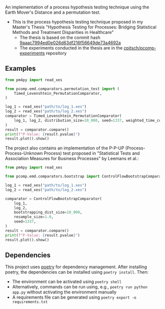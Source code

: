 An implementation of a process hypothesis testing technique using the Earth Mover's Distance
and a permutation test.

- This is the process hypothesis testing technique proposed in my Master's Thesis "Hypothesis
Testing for Processes: Bridging Statistical Methods and Treatment Disparities in Healthcare"
    - The thesis is based on the commit hash [9aaac7994ed0e026d63df216f56649de73a4692a](https://github.com/cpitsch/pcomp/tree/9aaac7994ed0e026d63df216f56649de73a4692a)
    - The experiments conducted in the thesis are in the [cpitsch/pcomp-experiments](https://github.com/cpitsch/pcomp-experiments) repository

## Examples
```py
from pm4py import read_xes

from pcomp.emd.comparators.permutation_test import (
    Timed_Levenshtein_PermutationComparator,
)

log_1 = read_xes("path/to/log_1.xes")
log_2 = read_xes("path/to/log_2.xes")
comparator = Timed_Levenshtein_PermutationComparator(
    log_1, log_2, distribution_size=10_000, seed=1337, weighted_time_cost=True
)
result = comparator.compare()
print(f"P-Value: {result.pvalue}")
result.plot().show()
```

The project also contains an implementation of the P-P-UP (Process-Process-Unknown Process)
test proposed in "Statistical Tests and Association Measures for Business Processes" by
Leemans et al.:


```py
from pm4py import read_xes

from pcomp.emd.comparators.bootstrap import ControlFlowBootstrapComparator

log_1 = read_xes("path/to/log_1.xes")
log_2 = read_xes("path/to/log_2.xes")

comparator = ControlFlowBootstrapComparator(
    log_1,
    log_2,
    bootstrapping_dist_size=10_000,
    resample_size=1.0,
    seed=1337,
)
result = comparator.compare()
print(f"P-Value: {result.pvalue}")
result.plot().show()
```

## Dependencies
This project uses [poetry](https://python-poetry.org/docs/) for dependency management.
After installing poetry, the dependencies can be installed using `poetry install`. Then:

- The environment can be activated using `poetry shell`
- Alternatively, commands can be run using, e.g., `poetry run python app.py` without activating the environment manually
- A requirements file can be generated using `poetry export -o requirements.txt`
